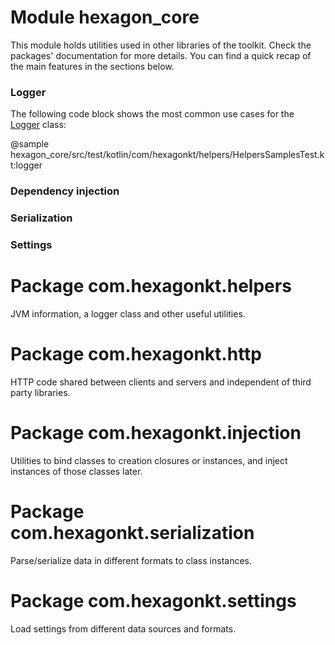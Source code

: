 
# Module hexagon_core

This module holds utilities used in other libraries of the toolkit. Check the packages'
documentation for more details. You can find a quick recap of the main features in the sections
below.

### Logger

The following code block shows the most common use cases for the [Logger] class:

@sample hexagon_core/src/test/kotlin/com/hexagonkt/helpers/HelpersSamplesTest.kt:logger

[Logger]: com.hexagonkt.helpers/-logger/index.md

### Dependency injection

### Serialization

### Settings

# Package com.hexagonkt.helpers

JVM information, a logger class and other useful utilities.

# Package com.hexagonkt.http

HTTP code shared between clients and servers and independent of third party libraries.

# Package com.hexagonkt.injection

Utilities to bind classes to creation closures or instances, and inject instances of those classes
later.

# Package com.hexagonkt.serialization

Parse/serialize data in different formats to class instances.

# Package com.hexagonkt.settings

Load settings from different data sources and formats.

